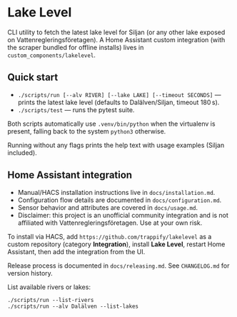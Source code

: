 # Lake Level

CLI utility to fetch the latest lake level for Siljan (or any other lake exposed on Vattenregleringsföretagen). A Home Assistant custom integration (with the scraper bundled for offline installs) lives in `custom_components/lakelevel`.

## Quick start

- `./scripts/run [--alv RIVER] [--lake LAKE] [--timeout SECONDS]` — prints the latest lake level (defaults to Dalälven/Siljan, timeout 180 s).
- `./scripts/test` — runs the pytest suite.

Both scripts automatically use `.venv/bin/python` when the virtualenv is present, falling back to the system `python3` otherwise.

Running without any flags prints the help text with usage examples (Siljan included).

## Home Assistant integration

- Manual/HACS installation instructions live in `docs/installation.md`.
- Configuration flow details are documented in `docs/configuration.md`.
- Sensor behavior and attributes are covered in `docs/usage.md`.
- Disclaimer: this project is an unofficial community integration and is not affiliated with Vattenregleringsföretagen. Use at your own risk.

To install via HACS, add `https://github.com/trappify/lakelevel` as a custom repository (category **Integration**), install **Lake Level**, restart Home Assistant, then add the integration from the UI.

Release process is documented in `docs/releasing.md`. See `CHANGELOG.md` for version history.

List available rivers or lakes:

```
./scripts/run --list-rivers
./scripts/run --alv Dalälven --list-lakes
```
